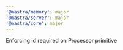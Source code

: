 ```yaml
---
'@mastra/memory': major
'@mastra/server': major
'@mastra/core': major
---
```


Enforcing id required on Processor primitive
